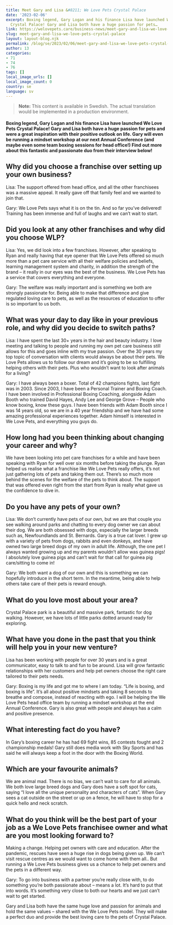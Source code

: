 ```yaml
---
title: Meet Gary and Lisa &#8211; We Love Pets Crystal Palace
date: '2023-02-06'
excerpt: Boxing legend, Gary Logan and his finance Lisa have launched We Love Pets
  Crystal Palace! Gary and Lisa both have a huge passion for pets…
link: https://welovepets.care/business-news/meet-gary-and-lisa-we-love-pets-crystal-palace/
slug: meet-gary-and-lisa-we-love-pets-crystal-palace
layout: layout-blog.njk
permalink: /blog/se/2023/02/06/meet-gary-and-lisa-we-love-pets-crystal-palace/
author: 13
categories:
- 71
- 74
- 76
tags: []
local_image_urls: []
local_image_count: 0
country: se
language: sv
---
```




> **Note:** This content is available in Swedish. The actual translation would be implemented in a production environment.

#### Boxing legend, Gary Logan and his finance Lisa have launched We Love Pets Crystal Palace! Gary and Lisa both have a huge passion for pets and were a great inspiration with their positive outlook on life. Gary will even be running a mindset workshop at our next Annual Conference (and maybe even some team boxing sessions for head office!) Find out more about this fantastic and passionate duo from their interview below!

## Why did you choose a franchise over setting up your own business?

Lisa: The support offered from head office, and all the other franchisees was a massive appeal. It really gave off that family feel and we wanted to join that.

Gary: We Love Pets says what it is on the tin. And so far you’ve delivered! Training has been immense and full of laughs and we can’t wait to start.

## Did you look at any other franchises and why did you choose WLP?

Lisa: Yes, we did look into a few franchises. However, after speaking to Ryan and really having that eye opener that We Love Pets offered so much more than a pet care service with all their welfare policies and beliefs, learning management system and charity, in addition the strength of the brand – it really in our eyes was the best of the business. We Love Pets has a service that covers everything and everyone.

Gary: The welfare was really important and is something we both are strongly passionate for. Being able to make that difference and give regulated loving care to pets, as well as the resources of education to offer is so important to us both.

## What was your day to day like in your previous role, and why did you decide to switch paths?

Lisa: I have spent the last 30+ years in the hair and beauty industry. I love meeting and talking to people and running my own pet care business still allows for this and goes inline with my true passion. Over the 30 years my top topic of conversation with clients would always be about their pets. We Love Pets allows us to follow our dream and it’s going to be so fulfilling helping others with their pets. Plus who wouldn’t want to look after animals for a living?

Gary: I have always been a boxer. Total of 42 champions fights, last fight was in 2003. Since 2003, I have been a Personal Trainer and Boxing Coach. I have been involved in Professional Boxing Coaching, alongside Adam Booth who trained David Hayes, Andy Lee and George Grove – People who know boxing, know these guys. I have been friends with Adam Booth since I was 14 years old, so we are in a 40 year friendship and we have had some amazing professional experiences together. Adam himself is interested in We Love Pets, and everything you guys do.

## How long had you been thinking about changing your career and why?

We have been looking into pet care franchises for a while and have been speaking with Ryan for well over six months before taking the plunge. Ryan helped us realise what a franchise like We Love Pets really offers, it’s not just gathering lots of pets and taking them out. There’s so much more behind the scenes for the welfare of the pets to think about. The support that was offered even right from the start from Ryan is really what gave us the confidence to dive in.

## Do you have any pets of your own?

Lisa: We don’t currently have pets of our own, but we are that couple you see walking around parks and chatting to every dog owner we can about their dog. We are both obsessed with dogs, especially the larger breeds such as, Newfoundlands and St. Bernards. Gary is a true cat lover. I grew up with a variety of pets from dogs, rabbits and even donkeys, and have owned two large breed dogs of my own in adult life. Although, the one pet I always wanted growing up and my parents wouldn’t allow was guinea pigs! I absolutely love guinea pigs and can’t wait for that call for guinea pig care/sitting to come in!

Gary: We both want a dog of our own and this is something we can hopefully introduce in the short term. In the meantime, being able to help others take care of their pets is reward enough.

## What do you love most about your area?

Crystal Palace park is a beautiful and massive park, fantastic for dog walking. However, we have lots of little parks dotted around ready for exploring.

## What have you done in the past that you think will help you in your new venture?

Lisa has been working with people for over 30 years and is a great communicator, easy to talk to and fun to be around. Lisa will grow fantastic relationships with her customers and help pet owners choose the right care tailored to their pets needs.

Gary: Boxing is my life and got me to where I am today. “Life is boxing, and boxing is life”. It’s all about positive mindsets and taking 8 seconds to breathe and compose, instead of reacting with ego. I will be helping the We Love Pets head office team by running a mindset workshop at the end Annual Conference. Gary is also great with people and always has a calm and positive presence.

## What interesting fact do you have?

In Gary’s boxing career he has had 69 fight wins, 85 contests fought and 2 championship medals! Gary still does media work with Sky Sports and has said he will always keep a foot in the door with the Boxing World.

## Which are your favourite animals?

We are animal mad. There is no bias, we can’t wait to care for all animals. We both love large breed dogs and Gary does have a soft spot for cats, saying “I love all the unique personality and characters of cats”. When Gary sees a cat outside on the street or up on a fence, he will have to stop for a quick hello and neck scratch.

## What do you think will be the best part of your job as a We Love Pets franchisee owner and what are you most looking forward to?

Making a change. Helping pet owners with care and education. After the pandemic, rescues have seen a huge rise in dogs being given up. We can’t visit rescue centres as we would want to come home with them all.. But running a We Love Pets business gives us a chance to help pet owners and the pets in a different way.

Gary: To go into business with a partner you’re really close with, to do something you’re both passionate about – means a lot. It’s hard to put that into words. It’s something very close to both our hearts and we just can’t wait to get started.

Gary and Lisa both have the same huge love and passion for animals and hold the same values – shared with the We Love Pets model. They will make a perfect duo and provide the best loving care to the pets of Crystal Palace.